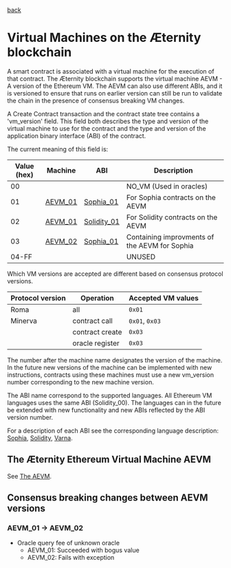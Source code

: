 [back](./contracts.md)
# Virtual Machines on the Æternity blockchain

A smart contract is associated with a virtual machine for the execution of that
contract. The Æternity blockchain supports the virtual machine AEVM - A version
of the Ethereum VM. The AEVM can also use different ABIs, and it is versioned to
ensure that runs on earlier version can still be run to validate the chain in
the presence of consensus breaking VM changes.

A Create Contract transaction and the contract state tree contains a
'vm_version' field. This field both describes the type and version of the
virtual machine to use for the contract and the type and version
of the application binary interface (ABI) of the contract.

The current meaning of this field is:

| Value (hex) | Machine  | ABI         | Description
| ----------- | -------- | ----------- | -----------
|   00        |          |             | NO_VM (Used in oracles)
|   01        | [AEVM_01](aevm.md)  | [Sophia_01](sophia.md#the-sophia_01-abi)   | For Sophia contracts on the AEVM
|   02        | [AEVM_01](aevm.md)  | [Solidity_01](solidity.md#the-solidity_01-abi) | For Solidity contracts on the AEVM
|   03        | [AEVM_02](aevm.md)  | [Sophia_01](sophia.md#the-sophia_01-abi)   | Containing improvments of the AEVM for Sophia
|   04-FF     |          |             | UNUSED

Which VM versions are accepted are different based on consensus protocol versions.

| Protocol version | Operation           | Accepted VM values |
| ---------------- | ---------           | ------------------ |
| Roma             | all                 | `0x01`             |
| Minerva          | contract call       | `0x01`, `0x03`     |
|                  | contract create     | `0x03`             |
|                  | oracle register     | `0x03`             |

The number after the machine name designates the version of the machine.
In the future new versions of the machine can be implemented with new instructions,
contracts using these machines must use a new vm_version number corresponding
to the new machine version.

The ABI name correspond to the supported languages. All Ethereum VM languages
uses the same ABI (Solidity_00). The languages can in the future be extended
with new functionality and new ABIs reflected by the ABI version number.

For a description of each ABI see the corresponding language description:
[Sophia](sophia.md), [Solidity](solidity.md), [Varna](varna.md).

## The Æternity Ethereum Virtual Machine AEVM
See [The AEVM](./aevm.md).

## Consensus breaking changes between AEVM versions
### AEVM_01 -> AEVM_02
* Oracle query fee of unknown oracle
  * AEVM_01: Succeeded with bogus value
  * AEVM_02: Fails with exception
